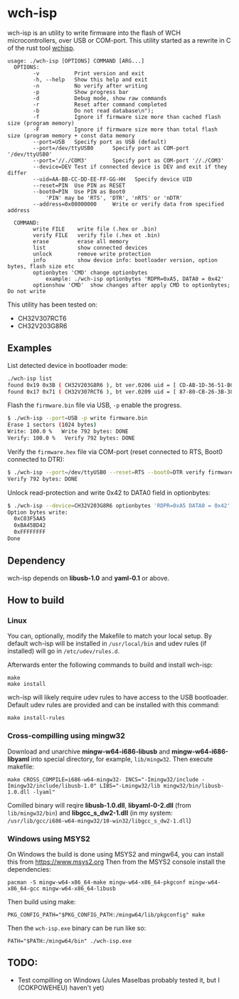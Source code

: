 wch-isp
=======

wch-isp is an utility to write firmware into the flash of WCH microcontrollers, over USB or COM-port.
This utility started as a rewrite in C of the rust tool [wchisp](https://github.com/ch32-rs/wchisp).

```
usage: ./wch-isp [OPTIONS] COMMAND [ARG...]
  OPTIONS:
        -v           Print version and exit
        -h, --help   Show this help and exit
        -n           No verify after writing
        -p           Show progress bar
        -d           Debug mode, show raw commands
        -r           Reset after command completed
        -b           Do not read database\n");
        -f           Ignore if firmware size more than cached flash size (program memory)
        -F           Ignore if firmware size more than total flash size (program memory + const data memory
        --port=USB   Specify port as USB (default)
        --port=/dev/ttyUSB0      Specify port as COM-port '/dev/ttyUSB0'
        --port='//./COM3'        Specify port as COM-port '//./COM3'
        --device=DEV Test if connected device is DEV and exit if they differ
        --uid=AA-BB-CC-DD-EE-FF-GG-HH   Specify device UID
        --reset=PIN  Use PIN as RESET
        --boot0=PIN  Use PIN as Boot0
            'PIN' may be 'RTS', 'DTR', 'nRTS' or 'nDTR'
        --address=0x08000000     Write or verify data from specified address

  COMMAND:
        write FILE    write file (.hex or .bin)
        verify FILE   verify file (.hex ot .bin)
        erase         erase all memory
        list          show connected devices
        unlock        remove write protection
        info          show device info: bootloader version, option bytes, flash size etc
        optionbytes 'CMD' change optionbytes
            example: ./wch-isp optionbytes 'RDPR=0xA5, DATA0 = 0x42'
        optionshow 'CMD'  show changes after apply CMD to optionbytes; Do not write
```

This utility has been tested on:
 - CH32V307RCT6
 - CH32V203G8R6


## Examples

List detected device in bootloader mode:

```sh
./wch-isp list
found 0x19 0x3B ( CH32V203G8R6 ), bt ver.0206 uid = [ CD-AB-1D-36-51-BC-3B-9E ]
found 0x17 0x71 ( CH32V307RCT6 ), bt ver.0209 uid = [ 87-80-CB-26-3B-38-8D-DF ]
```

Flash the `firmware.bin` file via USB, `-p` enable the progress.

```sh
$ ./wch-isp --port=USB -p write firmware.bin
Erase 1 sectors (1024 bytes)
Write: 100.0 %   Write 792 bytes: DONE
Verify: 100.0 %   Verify 792 bytes: DONE
```

Verify the `firmware.hex` file via COM-port (reset connected to RTS, Boot0 connected to DTR):

```sh
$ ./wch-isp --port=/dev/ttyUSB0 --reset=RTS --boot0=DTR verify firmware.hex
Verify 792 bytes: DONE

```

Unlock read-protection and write 0x42 to DATA0 field in optionbytes:

```sh
$ ./wch-isp --device=CH32V203G8R6 optionbytes 'RDPR=0xA5 DATA0 = 0x42'
Option bytes write:
  0xC03F5AA5
  0xBA45BD42
  0xFFFFFFFF
Done

```

## Dependency

wch-isp depends on **libusb-1.0** and **yaml-0.1** or above.

## How to build

### Linux

You can, optionally, modify the Makefile to match your local setup.
By default wch-isp will be installed in `/usr/local/bin` and udev rules (if installed) will go in `/etc/udev/rules.d`.

Afterwards enter the following commands to build and install wch-isp:
```
make
make install
```

wch-isp will likely require udev rules to have access to the USB bootloader.
Default udev rules are provided and can be installed with this command:
```
make install-rules
```

### Cross-compilling using mingw32

Download and unarchive **mingw-w64-i686-libusb** and **mingw-w64-i686-libyaml** into special directory, for example, ```lib/mingw32```. Then execute makefile:

```
make CROSS_COMPILE=i686-w64-mingw32- INCS="-Imingw32/include -Imingw32/include/libusb-1.0" LIBS="-Lmingw32/lib mingw32/bin/libusb-1.0.dll -lyaml"
```

Comilled binary will reqire **libusb-1.0.dll**, **libyaml-0-2.dll** (from ```lib/mingw32/bin```) and **libgcc_s_dw2-1.dll** (in my system: ```/usr/lib/gcc/i686-w64-mingw32/10-win32/libgcc_s_dw2-1.dll```)

### Windows using MSYS2

On Windows the build is done using MSYS2 and mingw64, you can install this from https://www.msys2.org
Then from the MSYS2 console install the dependencies:
```
pacman -S mingw-w64-x86_64-make mingw-w64-x86_64-pkgconf mingw-w64-x86_64-gcc mingw-w64-x86_64-libusb
```

Then build using make:
```
PKG_CONFIG_PATH="$PKG_CONFIG_PATH:/mingw64/lib/pkgconfig" make
```

Then the `wch-isp.exe` binary can be run like so:
```
PATH="$PATH:/mingw64/bin" ./wch-isp.exe
```

## TODO:

- Test compilling on Windows (Jules Maselbas probably tested it, but I (COKPOWEHEU) haven't yet)
